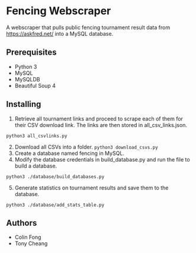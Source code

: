 # Fencing Webscraper
A webscraper that pulls public fencing tournament result data from https://askfred.net/ into a MySQL database.

## Prerequisites
* Python 3
* MySQL
* MySQLDB
* Beautiful Soup 4

## Installing
1. Retrieve all tournament links and proceed to scrape each of them for their CSV download link. The links are then stored in    all_csv_links.json.
```
python3 all_csvlinks.py
```
2. Download all CSVs into a folder.
`python3 download_csvs.py`
3. Create a database named fencing in MySQL.
4. Modify the database credentials in build_database.py and run the file to build a database.
```
python3 ./database/build_databases.py
```
5. Generate statistics on tournament results and save them to the database.
 ```
 python3 ./database/add_stats_table.py
 ```

## Authors
* Colin Fong
* Tony Cheang
  
